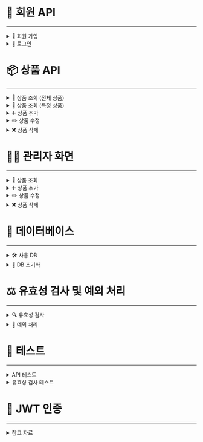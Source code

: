 # 👥 회원 API

---

<details>
<summary>🎫 회원 가입</summary>

### Request

```json
POST /api/members/register HTTP/1.1
Content-Type: application/json
host: localhost:8080

{
    "email": "admin@email.com",
    "password": "password"
}
```

### Response

```json
HTTP/1.1 201 Created
Content-Type: application/json

{
    "token": ""
}
```
    
</details>
<details>
<summary>🔑 로그인</summary>

### Request

```json
POST /api/members/login HTTP/1.1
Content-Type: application/json
host: localhost:8080

{
    "email": "abc@gmail.com",
    "password": "123qwe"
}
```

### Response

```json
HTTP/1.1 200 OK
Content-Type: application/json

{
    "token": ""
}
```

</details>

# 📦 상품 API

---

<details>
<summary>🔎 상품 조회 (전체 상품)</summary>

### Request

```json
GET /api/products HTTP/1.1
```

### Response

```json
HTTP/1.1 200 OK
Content-Type: application/json

[
    {
        "id": 1,
        "name": "아이스 카페 아메리카노 T",
        "price": 4500,
        "imageUrl": "https://st.kakaocdn.net/product/api/product/20231010111814_9a667f9eccc943648797925498bdd8a3.jpg"
    },
    {
        "id": 2,
        "name": "(ICE)아메리카노",
        "price": 2000,
        "imageUrl": "https://img1.kakaocdn.net/thumb/C320x320@2x.fwebp.q82/?fname=https%3A%2F%2Fst.kakaocdn.net%2Fproduct%2Fgift%2Fproduct%2F20220622112804_d176787353ab48c690936557eefad11c.jpg"
    }
]
```

</details>
<details>
<summary>🔎 상품 조회 (특정 상품)</summary>

### Request

```json
GET /api/products/{productId} HTTP/1.1
```

### Response

```json
HTTP/1.1 200 OK
Content-Type: application/json

{
    "id": 1,
    "name": "아이스 카페 아메리카노 T",
    "price": 4500,
    "imageUrl": "https://st.kakaocdn.net/product/api/product/20231010111814_9a667f9eccc943648797925498bdd8a3.jpg"
}
```

</details>
<details>
<summary>➕ 상품 추가</summary>

### Request

```json
POST /api/products HTTP/1.1
Content-Type: application/json

{
    "name": "(ICE)아메리카노",
    "price": 2000,
    "imageUrl": "https://img1.kakaocdn.net/thumb/C320x320@2x.fwebp.q82/?fname=https%3A%2F%2Fst.kakaocdn.net%2Fproduct%2Fgift%2Fproduct%2F20220622112804_d176787353ab48c690936557eefad11c.jpg"
}
```

### Response

```json
HTTP/1.1 201 Created
Content-Type: application/json

{
    "id": 1,
    "name": "(ICE)아케리카노",
    "price": 2000,
    "imageUrl": "https://img1.kakaocdn.net/thumb/C320x320@2x.fwebp.q82/?fname=https%3A%2F%2Fst.kakaocdn.net%2Fproduct%2Fgift%2Fproduct%2F20220622112804_d176787353ab48c690936557eefad11c.jpg"
}
```

</details>
<details>
<summary>✏️ 상품 수정</summary>

### Request

```json
PUT /api/products/{productId} HTTP/1.1
Content-Type: application/json

{
    "name": "[EVENT](ICE)아메리카노",
    "price": 1600,
    "imageUrl": "https://img1.kakaocdn.net/thumb/C320x320@2x.fwebp.q82/?fname=https%3A%2F%2Fst.kakaocdn.net%2Fproduct%2Fgift%2Fproduct%2F20250515110714_9664acdff2b84e4e806c4d7d55dd8de0.jpg"
}
```

### Response

```json
HTTP/1.1 200 OK
Content-Type: application/json

{
    "id": 1,
    "name": "[EVENT](ICE)아메리카노",
    "price": 1600,
    "imageUrl": "https://img1.kakaocdn.net/thumb/C320x320@2x.fwebp.q82/?fname=https%3A%2F%2Fst.kakaocdn.net%2Fproduct%2Fgift%2Fproduct%2F20250515110714_9664acdff2b84e4e806c4d7d55dd8de0.jpg"
}
```

</details>
<details>
<summary>❌ 상품 삭제</summary>

### Request

```json
DELETE /api/products/{productId} HTTP/1.1
```

### Response

```json
HTTP/1.1 204 No Content
```

</details>

# 🧑‍💻 관리자 화면

---

<details>
<summary>🔎 상품 조회</summary>

### 전체 상품 목록

[GET] http://localhost:8080/admin/products  
→ 등록된 모든 상품을 목록으로 확인할 수 있는 화면입니다.

### 특정 상품 조회

[GET] http://localhost:8080/admin/products/{productId}  
→ 선택한 상품의 상세 정보를 확인할 수 있는 화면입니다.
</details>
<details>
<summary>➕ 상품 추가</summary>

### 상품 추가 화면

[GET] http://localhost:8080/admin/products/new  
→ 새 상품을 입력하는 폼으로 이동합니다.

### 상품 추가 요청

[POST] http://localhost:8080/admin/products  
→ 폼에서 입력된 내용을 서버에 전송해 새 상품을 추가합니다.
</details>
<details>
<summary>✏️ 상품 수정</summary>

### 상품 수정 화면

[GET] http://localhost:8080/admin/products/edit/{productId}  
→ 선택한 상품의 정보를 수정할 수 있는 화면입니다.

### 상품 수정 요청

[PUT] http://localhost:8080/admin/products/{productId}  
→ HTML `<form>`에서 `_method=put`로 전송되는 요청입니다.  
→ 실제 HTTP 메서드는 `POST`이며,  
→ AdminController에서 `@PutMapping`으로 처리합니다.
</details>
<details>
<summary>❌ 상품 삭제</summary>

### 상품 삭제 요청

[DELETE] http://localhost:8080/admin/products/{productId}  
→ HTML `<form>`에서 `_method=delete`로 전송됩니다.  
→ 실제 HTTP 메서드는 `POST`이며,  
→ AdminController에서 `@DeleteMapping`으로 처리합니다.
</details>

# 💾 데이터베이스

---

<details>
<summary>🛠️ 사용 DB</summary>

### H2 Database (인메모리 DB)

- JDBC URL: `jdbc:h2:mem:spring-gift`
- Username: `sa`
- Password: ``

</details>
<details>
<summary>📌 DB 초기화</summary>

```sql
create table product
(
    id        bigint auto_increment primary key,
    name      varchar(255) not null,
    price     bigint       not null,
    image_url varchar(1000)
);
```

</details>

# ⚖️ 유효성 검사 및 예외 처리

---

<details>
<summary>🔍 유효성 검사</summary>

### 상품 이름

- 필수 입력
- 최소 1자, 최대 15자
- (), [], +, -, &, /, _ 외의 특수 문자를 사용할 수 없음
- RequiresApprovalWords 어노테이션을 사용하여 특정 단어가 포함되지 않도록 검사

### 상품 가격

- 0원 이상

### 상품 이미지 URL

- 필수 입력

</details>
<details>
<summary>🚨 예외 처리</summary>

### 상품 조회

- 상품이 존재하지 않을 경우: `ProductNotFoundException`

### 상품 수정

- 상품이 존재하지 않을 경우: `ProductNotFoundException`

### 상품 삭제

- 상품이 존재하지 않을 경우: `ProductNotFoundException`

</details>

# 🧪 테스트

---

<details>
<summary>API 테스트</summary>

- 상품 조회 (전체 상품)
- 상품 조회 (특정 상품)
- 상품 추가
- 상품 수정
- 상품 삭제

</details>
<details>
<summary>유효성 검사 테스트</summary>

- 상품 이름 (최대 15자 실패)
- 상품 이름 (특수 문자 성공)
- 상품 이름 (특수 문자 실패)
- 상품 이름 (MD 승인 글자)
- 상품 가격 (0원 이상 실패)
</details>

# 🔐 JWT 인증

---

<details>
<summary>참고 자료</summary>

- [JWT 로그인 흐름 이해하기](https://lincoding.tistory.com/55)
</details>